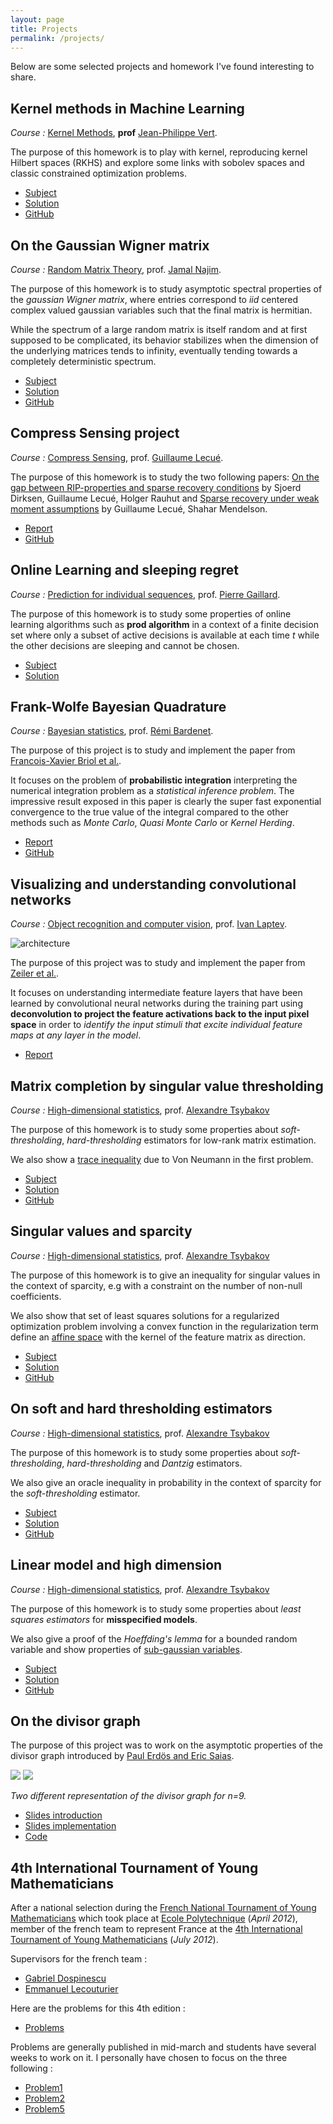 ```yaml
---
layout: page
title: Projects
permalink: /projects/
---
```


Below are some selected projects and homework I've found interesting to share.

## Kernel methods in Machine Learning
*Course :* [Kernel Methods](http://members.cbio.mines-paristech.fr/~jvert/svn/kernelcourse/course/2019mva/index.html), **prof** [Jean-Philippe Vert](http://members.cbio.mines-paristech.fr/~jvert/).

The purpose of this homework is to play with kernel, reproducing kernel Hilbert spaces (RKHS) and explore some links with sobolev spaces and classic constrained optimization problems.

* [Subject](../PDF/projects/MVA/Kernel_Methods/Subject.pdf)
* [Solution](../PDF/projects/MVA/Kernel_Methods/Homework.pdf)
* [GitHub](https://github.com/ncloarec/Kernel_methods_HW)


## On the Gaussian Wigner matrix
*Course :* [Random Matrix Theory](http://math.ens-paris-saclay.fr/version-francaise/formations/master-mva/contenus-/theorie-des-matrices-aleatoires-et-apprentissage-214242.kjsp?RH=1242430202531),
 prof. [Jamal Najim](http://www-syscom.univ-mlv.fr/~najim/).

 The purpose of this homework is to study asymptotic spectral properties of the *gaussian Wigner matrix*,
 where entries correspond to *iid* centered complex valued gaussian variables such
 that the final matrix is hermitian.


 While the spectrum of a large random matrix is itself random and at first
  supposed to be complicated, its behavior stabilizes when the
 dimension of the underlying matrices tends to infinity, eventually tending
 towards a completely deterministic spectrum.

 * [Subject](../PDF/projects/RMT/HW1.pdf)
 * [Solution](../PDF/projects/RMT/HW1_CLOAREC_ROUSSEAU.pdf)
 * [GitHub](https://github.com/ncloarec/RMT_HW1)


## Compress Sensing project
*Course :* [Compress Sensing](https://www.ensae.fr/courses/compressed-sensing/),
prof. [Guillaume Lecué](https://lecueguillaume.github.io/about/).

The purpose of this homework is to study the two following papers: [On the gap between RIP-properties and sparse recovery conditions](https://arxiv.org/abs/1504.05073) by Sjoerd Dirksen, Guillaume Lecué, Holger Rauhut and [Sparse recovery under weak moment assumptions](https://arxiv.org/abs/1401.2188) by Guillaume Lecué, Shahar Mendelson.


* [Report](../PDF/projects/Report_CLOAREC_SIGALLA.pdf)
* [GitHub](https://github.com/ncloarec/Compress_sensing_project)

## Online Learning and sleeping regret
*Course :* [Prediction for individual sequences](http://pierre.gaillard.me/teaching/mva.html),
 prof. [Pierre Gaillard](http://pierre.gaillard.me/).

 The purpose of this homework is to study some properties of online learning
 algorithms such as **prod algorithm** in a context of a finite decision set where only a subset of active decisions is available at each time *t* while the other decisions are sleeping and cannot be chosen.

* [Subject](../PDF/projects/MVA/Online_Learning/Subject.pdf)
* [Solution](../PDF/projects/MVA/Online_Learning/Homework.pdf)

## Frank-Wolfe Bayesian Quadrature
*Course :* [Bayesian statistics](https://www.ensae.fr/courses/statistique-bayesienne/),
 prof. [Rémi Bardenet](https://rbardenet.github.io/).

The purpose of this project is to study and implement the paper from [Francois-Xavier Briol et al.](https://arxiv.org/abs/1506.02681).

It focuses on the problem of **probabilistic integration** interpreting the numerical
 integration problem as a *statistical inference problem*. The impressive result
 exposed in this paper is clearly the super fast exponential convergence to the true value of the integral compared to the other methods such as *Monte Carlo*, *Quasi Monte
 Carlo* or *Kernel Herding*.

* [Report](../PDF/projects/FWBQ_report.pdf)
* [GitHub](https://github.com/ncloarec/FWBQ_project)


## Visualizing and understanding convolutional networks
*Course :* [Object recognition and computer vision](https://www.di.ens.fr/willow/teaching/recvis18/), prof. [Ivan Laptev](https://www.di.ens.fr/~laptev/).

![architecture](/assets/images/architecture.svg)

The purpose of this project was to study and implement the paper from [Zeiler et al.](https://arxiv.org/abs/1311.2901).

It focuses on understanding intermediate feature layers that have been learned by convolutional neural networks during the training part using **deconvolution to project the feature activations back to the input pixel space** in order to *identify the input stimuli that excite individual feature maps at any layer in the model*.

* [Report](../PDF/projects/Deconv_net_report.pdf)


## Matrix completion by singular value thresholding

*Course :* [High-dimensional statistics](http://www.ensae.fr/courses/statistique-en-grande-dimension/), prof. [Alexandre Tsybakov](http://www.crest.fr/pagesperso.php?user=2891)

The purpose of this homework is to study some properties about *soft-thresholding*,
 *hard-thresholding* estimators for low-rank matrix estimation.

We also show a [trace inequality](https://en.wikipedia.org/wiki/Trace_inequality) due to Von Neumann in the first problem.

* [Subject](../PDF/projects/tsybakov/HW4.pdf)
* [Solution](../PDF/projects/tsybakov/HW4_Nicolas_CLOAREC.pdf)
* [GitHub](https://github.com/ncloarec/HW4_Tsybakov)

## Singular values and sparcity

*Course :* [High-dimensional statistics](http://www.ensae.fr/courses/statistique-en-grande-dimension/), prof. [Alexandre Tsybakov](http://www.crest.fr/pagesperso.php?user=2891)

The purpose of this homework is to give an inequality for singular
 values in the context of sparcity, e.g with a constraint on the number of non-null
 coefficients.

We also show that set of least squares solutions for a regularized optimization
problem involving a convex function in the regularization term define an
[affine space](https://en.wikipedia.org/wiki/Affine_space) with the kernel of the
feature matrix as direction.

* [Subject](../PDF/projects/tsybakov/HW3.pdf)
* [Solution](../PDF/projects/tsybakov/HW3_Nicolas_CLOAREC.pdf)
* [GitHub](https://github.com/ncloarec/HW3_Tsybakov)

## On soft and hard thresholding estimators

*Course :* [High-dimensional statistics](http://www.ensae.fr/courses/statistique-en-grande-dimension/), prof. [Alexandre Tsybakov](http://www.crest.fr/pagesperso.php?user=2891)

The purpose of this homework is to study some properties about *soft-thresholding*,
 *hard-thresholding* and *Dantzig* estimators.

We also give an oracle inequality in probability in the context of sparcity for
the *soft-thresholding* estimator.

* [Subject](../PDF/projects/tsybakov/HW2.pdf)
* [Solution](../PDF/projects/tsybakov/HW2_Nicolas_CLOAREC.pdf)
* [GitHub](https://github.com/ncloarec/HW2_Tsybakov)

## Linear model and high dimension

*Course :* [High-dimensional statistics](http://www.ensae.fr/courses/statistique-en-grande-dimension/), prof. [Alexandre Tsybakov](http://www.crest.fr/pagesperso.php?user=2891)

The purpose of this homework is to study some properties about *least squares
estimators* for **misspecified models**.

We also give a proof of the *Hoeffding's lemma* for a bounded random
variable and show properties of [sub-gaussian variables](https://en.wikipedia.org/wiki/Sub-Gaussian_distribution).

* [Subject](../PDF/projects/tsybakov/HW1.pdf)
* [Solution](../PDF/projects/tsybakov/HW1_Nicolas_CLOAREC.pdf)
* [GitHub](https://github.com/ncloarec/HW1_Tsybakov)


## On the divisor graph

The purpose of this project was to work on the asymptotic properties of the
divisor graph introduced by [Paul Erdös and Eric Saias](http://matwbn.icm.edu.pl/ksiazki/aa/aa73/aa7324.pdf).

![](/assets/images/graph1.svg) ![](/assets/images/graph2.svg)

*Two different representation of the divisor graph for n=9.*


* [Slides introduction](../PDF/projects/tipe/tipe.pdf)
* [Slides implementation](../PDF/projects/tipe/info.pdf)
* [Code](https://github.com/ncloarec/TIPE)

## 4th International Tournament of Young Mathematicians

After a national selection during the [French National Tournament of Young Mathematicians](https://tfjm.org) which took place at [Ecole Polytechnique](https://www.polytechnique.edu/en) (*April 2012*), member of the french team to represent France at the [4th International Tournament of Young Mathematicians](http://www.itym.org/) (*July 2012*).

Supervisors for the french team :
* [Gabriel Dospinescu](http://perso.ens-lyon.fr/gabriel.dospinescu/)
* [Emmanuel Lecouturier](https://webusers.imj-prg.fr/emmanuel.lecouturier)

Here are the problems for this 4th edition :
* [Problems](../PDF/projects/ITYM/Problems-ITYM2012.pdf)

Problems are generally published in mid-march and students have several weeks to work on it. I personally have chosen to focus on the three following :
* [Problem1](../PDF/projects/ITYM/ITYM2012-Probleme1.pdf)
* [Problem2](../PDF/projects/ITYM/ITYM2012-Probleme2.pdf)
* [Problem5](../PDF/projects/ITYM/ITYM2012-Probleme5.pdf)
